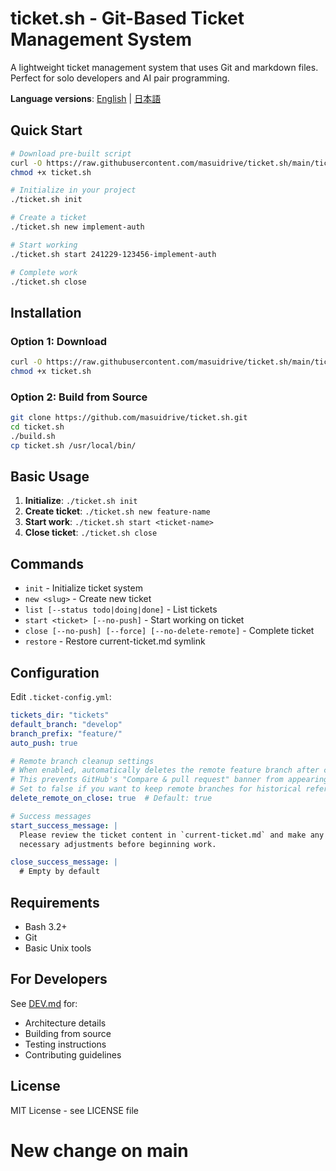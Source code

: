 # ticket.sh - Git-Based Ticket Management System

A lightweight ticket management system that uses Git and markdown files. Perfect for solo developers and AI pair programming.

**Language versions**: [English](README.md) | [日本語](README.ja.md)

## Quick Start

```bash
# Download pre-built script
curl -O https://raw.githubusercontent.com/masuidrive/ticket.sh/main/ticket.sh
chmod +x ticket.sh

# Initialize in your project
./ticket.sh init

# Create a ticket
./ticket.sh new implement-auth

# Start working
./ticket.sh start 241229-123456-implement-auth

# Complete work
./ticket.sh close
```

## Installation

### Option 1: Download
```bash
curl -O https://raw.githubusercontent.com/masuidrive/ticket.sh/main/ticket.sh
chmod +x ticket.sh
```

### Option 2: Build from Source
```bash
git clone https://github.com/masuidrive/ticket.sh.git
cd ticket.sh
./build.sh
cp ticket.sh /usr/local/bin/
```

## Basic Usage

1. **Initialize**: `./ticket.sh init`
2. **Create ticket**: `./ticket.sh new feature-name`
3. **Start work**: `./ticket.sh start <ticket-name>`
4. **Close ticket**: `./ticket.sh close`

## Commands

- `init` - Initialize ticket system
- `new <slug>` - Create new ticket
- `list [--status todo|doing|done]` - List tickets
- `start <ticket> [--no-push]` - Start working on ticket
- `close [--no-push] [--force] [--no-delete-remote]` - Complete ticket
- `restore` - Restore current-ticket.md symlink

## Configuration

Edit `.ticket-config.yml`:

```yaml
tickets_dir: "tickets"
default_branch: "develop"
branch_prefix: "feature/"
auto_push: true

# Remote branch cleanup settings
# When enabled, automatically deletes the remote feature branch after closing a ticket.
# This prevents GitHub's "Compare & pull request" banner from appearing for already-merged branches.
# Set to false if you want to keep remote branches for historical reference.
delete_remote_on_close: true  # Default: true

# Success messages
start_success_message: |
  Please review the ticket content in `current-ticket.md` and make any
  necessary adjustments before beginning work.

close_success_message: |
  # Empty by default
```

## Requirements

- Bash 3.2+
- Git
- Basic Unix tools

## For Developers

See [DEV.md](DEV.md) for:
- Architecture details
- Building from source
- Testing instructions
- Contributing guidelines

## License

MIT License - see LICENSE file

# New change on main
